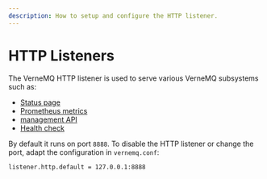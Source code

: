```yaml
---
description: How to setup and configure the HTTP listener.
---
```


# HTTP Listeners

The VerneMQ HTTP listener is used to serve various VerneMQ subsystems such as:

* [Status page](../monitoring/status.md)
* [Prometheus metrics](../monitoring/prometheus.md)
* [management API](../administration/http-administration.md)
* [Health check](../monitoring/health-check.md)

By default it runs on port `8888`. To disable the HTTP listener or change the port, adapt the configuration in `vernemq.conf`:

```text
listener.http.default = 127.0.0.1:8888
```

